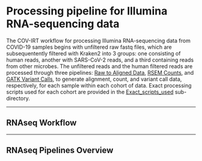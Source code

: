 # Processing pipeline for Illumina RNA-sequencing data

The COV-IRT workflow for processing Illumina RNA-sequencing data from COVID-19 samples begins with unfiltered raw fastq files, which are subsequentently filtered with Kraken2 into 3 groups: one consisting of human reads, another with SARS-CoV-2 reads, and a third containing reads from other microbes. The unfiltered reads and the human filtered reads are processed through three pipelines: [Raw to Aligned Data](), [RSEM Counts](), and [GATK Variant Calls](), to generate alignment, count, and variant call data, respectively, for each sample within each cohort of data. Exact processing scripts used for each cohort are provided in the [Exact_scripts_used](Exact_scripts_used) sub-directory. 

---

## RNAseq Workflow 

---

## RNAseq Pipelines Overview

